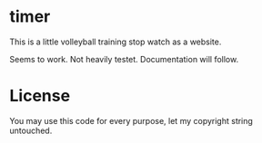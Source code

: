 # timer

This is a little volleyball training stop watch as a website.

Seems to work. Not heavily testet. Documentation will follow.

# License

You may use this code for every purpose, let my copyright string untouched.
